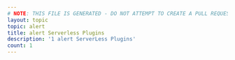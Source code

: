 ```yaml
---
# NOTE: THIS FILE IS GENERATED - DO NOT ATTEMPT TO CREATE A PULL REQUEST TO UPDATE THE DATA. 
layout: topic
topic: alert
title: alert Serverless Plugins
description: '1 alert ServerLess Plugins'
count: 1
---
```

